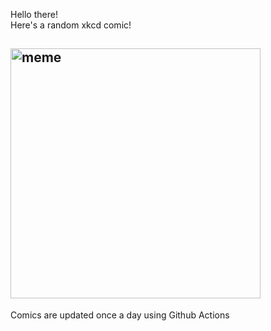Hello there! <br>Here's a random xkcd comic!<br>
## <img src="https://imgs.xkcd.com/comics/walking_into_things.png" alt="meme" width="400"/><br>
Comics are updated once a day using Github Actions